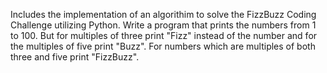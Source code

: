 Includes the implementation of an algorithim to solve the FizzBuzz Coding Challenge utilizing Python.
Write a program that prints the numbers from 1 to 100. But for multiples of three print "Fizz" instead of the number and for the multiples of five print "Buzz". 
For numbers which are multiples of both three and five print "FizzBuzz".
